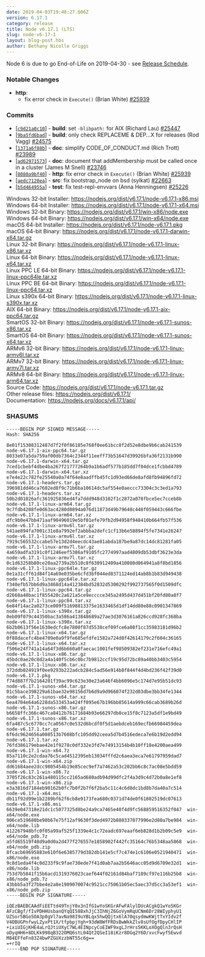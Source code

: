 ```yaml
---
date: 2019-04-03T19:48:27.606Z
version: 6.17.1
category: release
title: Node v6.17.1 (LTS)
slug: node-v6-17-1
layout: blog-post.hbs
author: Bethany Nicolle Griggs
---
```


Node 6 is due to go End-of-Life on 2019-04-30 - see [Release Schedule](https://nodejs.org/en/about/releases/).

### Notable Changes

* **http**:
  - fix error check in `Execute()` (Brian White) [#25939](https://github.com/nodejs/node/pull/25939)

### Commits

* [[`c9d21a0c10`](https://github.com/nodejs/node/commit/c9d21a0c10)] - **build**: set `-blibpath:` for AIX (Richard Lau) [#25447](https://github.com/nodejs/node/pull/25447)
* [[`9ba5fd6bad`](https://github.com/nodejs/node/commit/9ba5fd6bad)] - **build**: only check REPLACEME & DEP...X for releases (Rod Vagg) [#24575](https://github.com/nodejs/node/pull/24575)
* [[`1371a6f88b`](https://github.com/nodejs/node/commit/1371a6f88b)] - **doc**: simplify CODE\_OF\_CONDUCT.md (Rich Trott) [#23989](https://github.com/nodejs/node/pull/23989)
* [[`ad62971573`](https://github.com/nodejs/node/commit/ad62971573)] - **doc**: document that addMembership must be called once in a cluster (James M Snell) [#23746](https://github.com/nodejs/node/pull/23746)
* [[`8080a9bf40`](https://github.com/nodejs/node/commit/8080a9bf40)] - **http**: fix error check in `Execute()` (Brian White) [#25939](https://github.com/nodejs/node/pull/25939)
* [[`aedc7120ea`](https://github.com/nodejs/node/commit/aedc7120ea)] - **src**: fix bootstrap\_node on bsd (sylkat) [#22663](https://github.com/nodejs/node/pull/22663)
* [[`b5d464955a`](https://github.com/nodejs/node/commit/b5d464955a)] - **test**: fix test-repl-envvars (Anna Henningsen) [#25226](https://github.com/nodejs/node/pull/25226)

Windows 32-bit Installer: https://nodejs.org/dist/v6.17.1/node-v6.17.1-x86.msi<br>
Windows 64-bit Installer: https://nodejs.org/dist/v6.17.1/node-v6.17.1-x64.msi<br>
Windows 32-bit Binary: https://nodejs.org/dist/v6.17.1/win-x86/node.exe<br>
Windows 64-bit Binary: https://nodejs.org/dist/v6.17.1/win-x64/node.exe<br>
macOS 64-bit Installer: https://nodejs.org/dist/v6.17.1/node-v6.17.1.pkg<br>
macOS 64-bit Binary: https://nodejs.org/dist/v6.17.1/node-v6.17.1-darwin-x64.tar.gz<br>
Linux 32-bit Binary: https://nodejs.org/dist/v6.17.1/node-v6.17.1-linux-x86.tar.xz<br>
Linux 64-bit Binary: https://nodejs.org/dist/v6.17.1/node-v6.17.1-linux-x64.tar.xz<br>
Linux PPC LE 64-bit Binary: https://nodejs.org/dist/v6.17.1/node-v6.17.1-linux-ppc64le.tar.xz<br>
Linux PPC BE 64-bit Binary: https://nodejs.org/dist/v6.17.1/node-v6.17.1-linux-ppc64.tar.xz<br>
Linux s390x 64-bit Binary: https://nodejs.org/dist/v6.17.1/node-v6.17.1-linux-s390x.tar.xz<br>
AIX 64-bit Binary: https://nodejs.org/dist/v6.17.1/node-v6.17.1-aix-ppc64.tar.gz<br>
SmartOS 32-bit Binary: https://nodejs.org/dist/v6.17.1/node-v6.17.1-sunos-x86.tar.xz<br>
SmartOS 64-bit Binary: https://nodejs.org/dist/v6.17.1/node-v6.17.1-sunos-x64.tar.xz<br>
ARMv6 32-bit Binary: https://nodejs.org/dist/v6.17.1/node-v6.17.1-linux-armv6l.tar.xz<br>
ARMv7 32-bit Binary: https://nodejs.org/dist/v6.17.1/node-v6.17.1-linux-armv7l.tar.xz<br>
ARMv8 64-bit Binary: https://nodejs.org/dist/v6.17.1/node-v6.17.1-linux-arm64.tar.xz<br>
Source Code: https://nodejs.org/dist/v6.17.1/node-v6.17.1.tar.gz<br>
Other release files: https://nodejs.org/dist/v6.17.1/<br>
Documentation: https://nodejs.org/docs/v6.17.1/api/

<h3 id="shasums">SHASUMS</h3>

```
-----BEGIN PGP SIGNED MESSAGE-----
Hash: SHA256

8e01f15308312487d7f2f0f86185e768f0ee61bcc8f2d52e8dbe9b6cab241539  node-v6.17.1-aix-ppc64.tar.gz
8033e07a5da759af00db7364c2344f11eeff73b51647d39926bfa36f2131b990  node-v6.17.1-darwin-x64.tar.gz
7ced1cbebf4dbe4ba267f21777264b9a1b6adf577b185dd7f04dce1fcbbd4789  node-v6.17.1-darwin-x64.tar.xz
e7e4e22c782fe25540a0a74f64e8aadffb45fc1d93ed66de8afd8fb94896fd72  node-v6.17.1-headers.tar.gz
396981dd46ca7602ed8f9c71b6ba10614dc5af554e0aeccc73304c3c3ed1a793  node-v6.17.1-headers.tar.xz
50b2d01026afc361925836ed4fa7ddd948d3102f1c2872a078fbce5ec7cceb8b  node-v6.17.1-linux-arm64.tar.gz
9c7fdb4208fe0d63ac4280d0894a076d11873d49b79648c448f059443c666fbe  node-v6.17.1-linux-arm64.tar.xz
dfc9b0e47bb471aaf90496019e5bf01efe79fb2d94958f948410b664fb57f536  node-v6.17.1-linux-armv6l.tar.gz
541ae894fa7001c31e8a7992ef2abbba2defc1cf13b6e58894f5fe7341e26247  node-v6.17.1-linux-armv6l.tar.xz
7919c565532ccabe57e13d2d4eecdc43ae81abda187be9a87dc14dc81281fa05  node-v6.17.1-linux-armv7l.tar.gz
4a659adfa3191c0f1246eef5386af9105fc2774997aad4809db53dbf3623e3da  node-v6.17.1-linux-armv7l.tar.xz
0c1d63258b80ce20aa2739a2b510c8f630912409a410080d064941a8f8bd1856  node-v6.17.1-linux-ppc64le.tar.gz
0e1a31cff61d84f14a69e035be6cfd3bf044ed8371124ed14ab8b1b83d949438  node-v6.17.1-linux-ppc64le.tar.xz
f340efb57bb6d9a3468d14a412384bd52832d5300292f992737565f0d1509dfc  node-v6.17.1-linux-ppc64.tar.gz
d2668a48bac1f855420c2a621a5ce9ecccce345a2495d437d451bf20fd80a8f7  node-v6.17.1-linux-ppc64.tar.xz
6e84f14ac2a0273ce009f51698813375e1633465d1df14dd80e88c0901347869  node-v6.17.1-linux-s390x.tar.gz
0eb09f079c44350bac3a586a413848689a27ae3d3076161a826ccd928fc368ba  node-v6.17.1-linux-s390x.tar.xz
6b2b0613f56e1630edcfc8e7800f87d5538cef09fce6a08f1cc35983181d96b2  node-v6.17.1-linux-x64.tar.gz
0f88dacefc4be4709e0a9f9fe685efdfe1582a724d8f42614179c2f604c36165  node-v6.17.1-linux-x64.tar.xz
f506e24f741a14a64f3d6b660a0faecac1001fef98509382ef231e716efc49a1  node-v6.17.1-linux-x86.tar.gz
45bdc0ae20c8d2a4a140f5cb6c0bc7b9812ccf19c95d72bc89a40bb3403c5954  node-v6.17.1-linux-x86.tar.xz
372ddb024919f0ee9293b222adcb284c5ad56e914b8f844f4d4bd236f42f39d0  node-v6.17.1.pkg
f74d887f7b2164201f39ac99c623e30e23a646f4bb6096e5c174d7e95b51dc93  node-v6.17.1-sunos-x64.tar.gz
01c5bace398229a61bae32e98156d7b6d9a9d966074f232d03dbe3bb34fe1344  node-v6.17.1-sunos-x64.tar.xz
6ea4704e64a6228da533453a424ff095e67b196bb85614a999c66cab3689b26d  node-v6.17.1-sunos-x86.tar.gz
b6658ffc366c467ca8412b76171684b93e66297db0ce15f8c7123a5df1e9bd49  node-v6.17.1-sunos-x86.tar.xz
6fa487c5c6770cc7ca0567c0e532d6bcdf0f5d1aebdceb169ecfb66984459dea  node-v6.17.1.tar.gz
6f6dc9624656a008513b7608bfc105dd92ceea5d7b4516edeca7e6b19d2edd94  node-v6.17.1.tar.xz
76fd386179ebae42e1f9278c0df332e3fd7e74913154b4b10ff18e4200aea499  node-v6.17.1-win-x64.7z
85a7110c2e2cdaa76c5cad4512395eb13034fffd2c6aea3eca7e61797959dad7  node-v6.17.1-win-x64.zip
dd61684aee2dcc9805454b19e85cec9ef7a7462a53c202bb6c8c7ac08e5bdd59  node-v6.17.1-win-x86.7z
3705f26c83c261a480115cc2165ad680adb94d99dfc2f4a3d9c4d72b0a8e1ef8  node-v6.17.1-win-x86.zip
e3a3816d7184eb90162b0fc7b0f2b7f6f2ba5c11c4c6d8dc1bd8b7da40a7c514  node-v6.17.1-x64.msi
db11f92d99e1b2289bf62f6cb8e9173fea680c0371d74de0f61802519dc07613  node-v6.17.1-x86.msi
6639e047318e21dc1c5077325d8be24a9ca7465e40f4d9fc568859516352f047  win-x64/node.exe
906ce519680be90b67e75f12af9630f3ded4972b880337077996e2d80a7be984  win-x64/node.lib
412267948bfc0f05a99af525f1339e4c1c72eadc697eaaf6eb828d1b2b09c5e9  win-x64/node_pdb.7z
a5fd65519f48d9a0d0a2d477f276557e1858902f442fc35164c76b5348aa5868  win-x64/node_pdb.zip
8fcacb69695883e610f6e6385779d382db141e5cf7c474e1c6106e0521940471  win-x86/node.exe
9c8d1eda4f4c0d233f9c9fae730ede7f41d0ab7aa2b5646acc05d9d6709e32d1  win-x86/node.lib
753d7b5841f15b6acd1319376023caef644f02161d84baf7189cf97e116b25b8  win-x86/node_pdb.7z
43bbb5a3f27bbe4e2a8e1909070074c9521cc75061b05ec5aec37d5cc3a53ef1  win-x86/node_pdb.zip
-----BEGIN PGP SIGNATURE-----

iQEzBAEBCAAdFiEETtd49TnjY0x3nIfG1wYoSKGrAFwFAlylDUcACgkQ1wYoSKGr
AFzCBgf/fIvPDHHUsbanQYqQI588xhJjC3IhNjZ6GoVymRqUCNm6Dr28WIyphyU1
UZSor5BGo5OA3p0gVl7avNa98I9uYBLqx5hwQQjtx6lA70qsydmwKWjtTxYIdv2f
V4OBUGPnfwyLZyxPt1X/tfpbpjYgh+93dW8WfFRDsBwWkkZlv8sUfOgfDpyCHlIP
+ixiUIGjKHE4aLrQJtiUXyC7WL4EINpcyCoEIWF9xgLJrHrs5KKLoXOgQln3rQsH
oDyqHH6+8DLKk998qB322OMQ6stL04Qt2QSeI18iKzr8DGq2Y6D/xvcFwyf5Ewvd
M84EFfeFn83Z4bwPZGUXzzbNT55c6g==
=+rIQ
-----END PGP SIGNATURE-----

```
